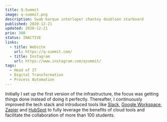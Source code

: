 ```yaml
---
title: Q-Summit
image: q-summit.png
description: Swab barque interloper chantey doubloon starboard
published: 2020-12-21
updated: 2020-12-21
prio: 300
status: INACTIVE
links:
  - title: Website
    url: https://q-summit.com/
  - title: Instagram
    url: https://www.instagram.com/qsummit/
tags:
  - Head of IT
  - Digital Transformation
  - Process Automation
---
```


Initially I set up the first version of the infrastructure, the focus was getting things done instead of doing it perfectly. Thereafter, I continuously improved the tech stack and introduced tools like [Slack](https://slack.com/), [Google Workspace](https://workspace.google.com/), [Zapier](https://zapier.com/) and [HubSpot](https://www.hubspot.com/) to fully leverage the benefits of cloud tools and facilitate the collaboration of more than 100 students.
